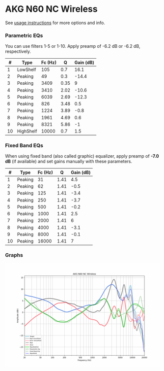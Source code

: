 # AKG N60 NC Wireless
See [usage instructions](https://github.com/jaakkopasanen/AutoEq#usage) for more options and info.

### Parametric EQs
You can use filters 1-5 or 1-10. Apply preamp of -6.2 dB or -6.2 dB, respectively.

|   # | Type      |   Fc (Hz) |    Q |   Gain (dB) |
|-----|-----------|-----------|------|-------------|
|   1 | LowShelf  |       105 | 0.7  |        16.1 |
|   2 | Peaking   |        49 | 0.3  |       -14.4 |
|   3 | Peaking   |      3409 | 0.35 |         9   |
|   4 | Peaking   |      3410 | 2.02 |       -10.6 |
|   5 | Peaking   |      6039 | 2.69 |       -12.3 |
|   6 | Peaking   |       826 | 3.48 |         0.5 |
|   7 | Peaking   |      1224 | 3.89 |        -0.8 |
|   8 | Peaking   |      1961 | 4.69 |         0.6 |
|   9 | Peaking   |      8321 | 5.86 |        -1   |
|  10 | HighShelf |     10000 | 0.7  |         1.5 |

### Fixed Band EQs
When using fixed band (also called graphic) equalizer, apply preamp of **-7.0 dB** (if available) and set gains manually with these parameters.

|   # | Type    |   Fc (Hz) |    Q |   Gain (dB) |
|-----|---------|-----------|------|-------------|
|   1 | Peaking |        31 | 1.41 |         4.5 |
|   2 | Peaking |        62 | 1.41 |        -0.5 |
|   3 | Peaking |       125 | 1.41 |        -3.4 |
|   4 | Peaking |       250 | 1.41 |        -3.7 |
|   5 | Peaking |       500 | 1.41 |        -0.2 |
|   6 | Peaking |      1000 | 1.41 |         2.5 |
|   7 | Peaking |      2000 | 1.41 |         6   |
|   8 | Peaking |      4000 | 1.41 |        -3.1 |
|   9 | Peaking |      8000 | 1.41 |        -0.1 |
|  10 | Peaking |     16000 | 1.41 |         7   |

### Graphs
![](./AKG%20N60%20NC%20Wireless.png)
